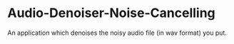 # Audio-Denoiser-Noise-Cancelling
An application which denoises the noisy audio file (in wav format) you put. 

